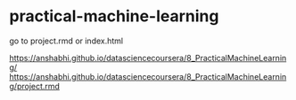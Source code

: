 # practical-machine-learning

go to project.rmd or index.html

https://anshabhi.github.io/datasciencecoursera/8_PracticalMachineLearning/
https://anshabhi.github.io/datasciencecoursera/8_PracticalMachineLearning/project.rmd
